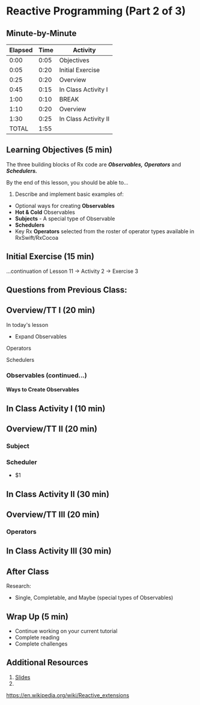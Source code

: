 # Reactive Programming (Part 2 of 3)

<!-- INSTRUCTOR NOTES:
1) For the QuizLet Game in the Initial Exercise:
- the URL is xxxx
2) For Activity 1:
- xxx
3) for Activity 2:
- xxxx
-->

## Minute-by-Minute

| **Elapsed** | **Time**  | **Activity**              |
| ----------- | --------- | ------------------------- |
| 0:00        | 0:05      | Objectives                |
| 0:05        | 0:20      | Initial Exercise          |
| 0:25        | 0:20      | Overview                  |
| 0:45        | 0:15      | In Class Activity I       |
| 1:00        | 0:10      | BREAK                     |
| 1:10        | 0:20      | Overview                  |
| 1:30        | 0:25      | In Class Activity II      |
| TOTAL       | 1:55      |                           |



## Learning Objectives (5 min)

The three building blocks of Rx code are __*Observables,*__ __*Operators*__ and __*Schedulers.*__

By the end of this lesson, you should be able to...

1. Describe and implement basic examples of:
- Optional ways for creating **Observables**  
- **Hot & Cold** Observables
- **Subjects** - A special type of Observable
- **Schedulers**
- Key Rx **Operators** selected from the roster of operator types available in RxSwift/RxCocoa


## Initial Exercise (15 min)

...continuation of Lesson 11 -> Activity 2 -> Exercise 3

**Questions from Previous Class:**
-

## Overview/TT I (20 min)


In today's lesson

- Expand Observables

Operators

Schedulers
<!-- overview: Rx is Xx, y, and x (schedulers) -->

<!-- MORE on Observables -->

### Observables (continued...)

<!-- compare Notifications to Observables? -->

#### Ways to Create Observables
<!-- .create() method for Observables
.retry(3)
     .debug() -->

<!-- < TODO: Get examples -->

##
<!-- Hot and cold observables  -->


## In Class Activity I (10 min)

<!-- < TODO: observable exercises ??-->



## Overview/TT II (20 min)

### Subject

<!-- TODO: start with stating it is a Hot, then describe.  -->

<!-- TODO: give 2 progressive examples  -->


### Scheduler

<!-- TODO: show 2 scheduer examples - 1 from rx.playground -->


- $1


## In Class Activity II (30 min)

<!-- TODO: get exercises for subject  -->



## Overview/TT III (20 min)

### Operators

<!-- TODO: list the 4 types -->

<!-- TODO: pick a couple and show examples...esp. those that the class was confused by -->

<!-- TODO: end: You can create your own - show link  -->


## In Class Activity III (30 min)

<!-- TODO: get exercises for Operators  -->



## After Class

Research:

- Single, Completable, and Maybe (special types of Observables)


<!-- TODO: get an exercise for schedulers; 1st, review it in rx.playground, then do an exercise (convert something?) -->



## Wrap Up (5 min)

- Continue working on your current tutorial
- Complete reading
- Complete challenges

## Additional Resources

1. [Slides]()
2.


https://en.wikipedia.org/wiki/Reactive_extensions
